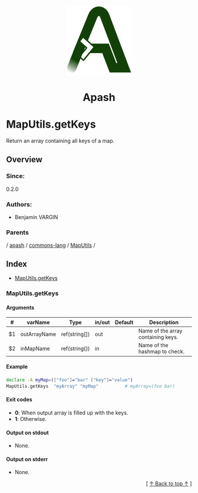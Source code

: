 
<div align='center' id='apash-top'>
  <a href='https://github.com/hastec-fr/apash'>
    <img alt='apash-logo' src='../../../../../../assets/apash-logo.svg'/>
  </a>

  # Apash
</div>

# MapUtils.getKeys

Return an array containing all keys of a map.

## Overview

### Since:
0.2.0

### Authors:
* Benjamin VARGIN

### Parents
<!-- apash.parentBegin -->
[](../../../../.md) / [apash](../../../apash.md) / [commons-lang](../../commons-lang.md) / [MapUtils](../MapUtils.md) / 
<!-- apash.parentEnd -->

## Index

* [MapUtils.getKeys](#maputilsgetkeys)

### MapUtils.getKeys

#### Arguments
| #      | varName        | Type          | in/out   | Default    | Description                           |
|--------|----------------|---------------|----------|------------|---------------------------------------|
| $1     | outArrayName   | ref(string[]) | out      |            | Name of the array containing keys.    |
| $2     | inMapName      | ref(string{}) | in       |            | Name of the hashmap to check.         |

#### Example
```bash
declare -A myMap=(["foo"]="bar" ["key"]="value")
MapUtils.getKeys  "myArray" "myMap"          # myArray=(foo bar)
```

#### Exit codes

* **0**: When output array is filled up with the keys.
* **1**: Otherwise.

#### Output on stdout

* None.

#### Output on stderr

* None.


  <div align='right'>[ <a href='#apash-top'>↑ Back to top ↑</a> ]</div>

